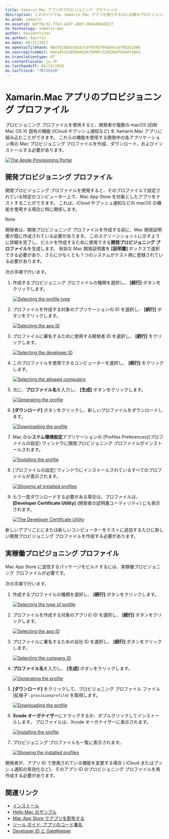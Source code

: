 ```yaml
---
title: Xamarin.Mac アプリのプロビジョニング プロファイル
description: このガイドでは、Xamarin.Mac アプリを発行するのに必要なプロビジョニング プロファイルを作成する手順について説明します。
ms.prod: xamarin
ms.assetid: bdff6c32-f7e3-4a97-a093-dbda48be8227
ms.technology: xamarin-mac
author: davidortinau
ms.author: daortin
ms.date: 04/12/2017
ms.openlocfilehash: 00d7610bda3d1b7c9f954df64bb6e3af982b1d06
ms.sourcegitcommit: b0ea451e18504e6267b896732dd26df64ddfa843
ms.translationtype: HT
ms.contentlocale: ja-JP
ms.lasthandoff: 04/13/2020
ms.locfileid: "76725520"
---
```

# <a name="provisioning-profiles-for-xamarinmac-apps"></a>Xamarin.Mac アプリのプロビジョニング プロファイル

プロビジョニング プロファイルを使用すると、開発者が複数の macOS (旧称 Mac OS X) 固有の機能 (iCloud やプッシュ通知など) を Xamarin.Mac アプリに組み込むことができます。 これらの機能を使用する開発中の各アプリケーション用の Mac プロビジョニング プロファイルを作成、ダウンロード、およびインストールする必要があります。

[![](profiles-images/certif13.png "The Apple Provisioning Portal")](profiles-images/certif13.png#lightbox)

## <a name="development-provisioning-profile"></a>開発プロビジョニング プロファイル

開発プロビジョニング プロファイルを使用すると、そのプロファイルで設定されている特定のコンピューター上で、Mac App Store を対象としたアプリをテストすることができます。 これは、iCloud やプッシュ通知などの macOS の機能を使用する場合に特に関係します。

> [!NOTE]
> 開発者は、開発プロビジョニング プロファイルを作成する前に、Mac 開発証明書が既に作成されている必要があります。 このスクリーンショットに示すように詳細を完了し、ビルドを作成するために使用できる**開発プロビジョニング プロファイル**を生成します。 有効な Mac 開発証明書を **[証明書]** ボックスで選択できる必要があり、さらに少なくとも 1 つのシステムがテスト用に登録されている必要があります。

次の手順で行います。

1. 作成するプロビジョニング プロファイルの種類を選択し、 **[続行]** ボタンをクリックします。

    [![](profiles-images/certif14.png "Selecting the profile type")](profiles-images/certif14.png#lightbox)
2. プロファイルを作成する対象のアプリケーションの ID を選択し、 **[続行]** ボタンをクリックします。

    [![](profiles-images/certif15.png "Selecting the app ID")](profiles-images/certif15.png#lightbox)
3. プロファイルに署名するために使用する開発者 ID を選択し、 **[続行]** をクリックします。

    [![](profiles-images/certif16.png "Selecting the developer ID")](profiles-images/certif16.png#lightbox)
4. このプロファイルを使用できるコンピューターを選択し、 **[続行]** をクリックします。

    [![](profiles-images/certif17.png "Selecting the allowed computers")](profiles-images/certif17.png#lightbox)
5. 次に、**プロファイル名**を入力し、 **[生成]** ボタンをクリックします。

    [![](profiles-images/certif18.png "Generating the profile")](profiles-images/certif18.png#lightbox)
6. **[ダウンロード]** ボタンをクリックし、新しいプロファイルをダウンロードします。

    [![](profiles-images/certif19.png "Downloading the profile")](profiles-images/certif19.png#lightbox)
7. Mac の**システム環境設定**アプリケーションの [Profiles Preferences]\(プロファイルの設定\) ウィンドウに開発プロビジョニング プロファイルがインストールされます。

    [![](profiles-images/certif20.png "Installing the profile")](profiles-images/certif20.png#lightbox)
8. [プロファイルの設定] ウィンドウにインストールされているすべてのプロファイルが表示されます。

    [![](profiles-images/image47.png "Showing all installed profiles")](profiles-images/image47.png#lightbox)
9. もう一度ダウンロードする必要がある場合は、プロファイルは、 **[Developer Certificate Utility]** \(開発者の証明書ユーティリティ\) にも表示されます。

    [![](profiles-images/image48.png "The Developer Certificate Utility")](profiles-images/image48.png#lightbox)

新しいアプリごとにまたは新しいコンピューターをテストに追加するたびに新しい開発プロビジョニング プロファイルを作成する必要があります。

## <a name="production-provisioning-profile"></a>実稼働プロビジョニング プロファイル

Mac App Store に送信するパッケージをビルドするには、実稼働プロビジョニング プロファイルが必要です。

次の手順で行います。

1. 作成するプロファイルの種類を選択し、 **[続行]** ボタンをクリックします。

    [![](profiles-images/certif21.png "Selecting the type of profile")](profiles-images/certif21.png#lightbox)
2. プロファイルを作成する対象のアプリの ID を選択し、 **[続行]** ボタンをクリックします。

    [![](profiles-images/certif15.png "Selecting the app ID")](profiles-images/certif15.png#lightbox)
3. プロファイルに署名するための会社 ID を選択し、 **[続行]** ボタンをクリックします。

    [![](profiles-images/certif23.png "Selecting the company ID")](profiles-images/certif23.png#lightbox)
4. **プロファイル名**を入力し、 **[生成]** ボタンをクリックします。

    [![](profiles-images/certif24.png "Generating the profile")](profiles-images/certif24.png#lightbox)
5. **[ダウンロード]** をクリックして、プロビジョニング プロファイル ファイル (拡張子 `.provisionprofile`) を取得します。

    [![](profiles-images/certif25.png "Downloading the profile")](profiles-images/certif25.png#lightbox)
6. **Xcode オーガナイザー**にドラッグするか、ダブルクリックしてインストールします。 プロファイルは、Xcode オーガナイザーに表示されます。

    [![](profiles-images/image51.png "Installing the profile")](profiles-images/image51.png#lightbox)
7. プロビジョニング プロファイルも一覧に表示されます。

    [![](profiles-images/certif26.png "Showing the installed profiles")](profiles-images/certif26.png#lightbox)

開発者が、アプリ ID で使用されている機能を変更する場合 ( iCloud またはプッシュ通知の有効化など)、そのアプリ ID のプロビジョニング プロファイルを再作成する必要があります。

## <a name="related-links"></a>関連リンク

- [インストール](~//mac/get-started/installation.md)
- [Hello Mac のサンプル](~//mac/get-started/hello-mac.md)
- [Mac App Store でアプリを配布する](https://developer.apple.com/devcenter/mac/checklist/)
- [ツール ガイド: アプリのコード署名](https://developer.apple.com/library/mac/#documentation/ToolsLanguages/Conceptual/OSXWorkflowGuide/CodeSigning/CodeSigning.html)
- [Developer ID と GateKeeper](https://developer.apple.com/developer-id/)
